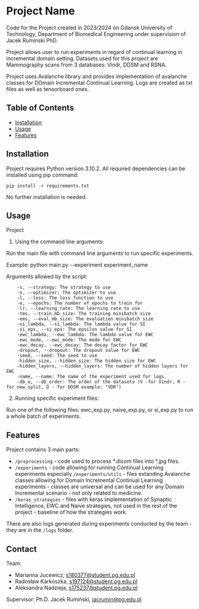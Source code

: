 # Project Name

Code for the Project created in 2023/2024 on Gdansk University of Technology, Department of Biomedical Engineering under supervision of Jacek Ruminski PhD.

Project allows user to run experiments in regard of continual learning in incremental domain setting.
Datasets used for this project are Mammography scans from 3 databases: Vindr, DDSM and RSNA.

Project uses Avalanche library and provides implementation of avalanche classes for DOmain Incremental Continual Learning.
Logs are created as txt files as well as tensorboard ones.

## Table of Contents

- [Installation](#installation)
- [Usage](#usage)
- [Features](#features)

## Installation

Project requires Python version 3.10.2.
All required dependencies can be installed using pip command:
```
pip install -r requirements.txt
```
No further installation is needed.

## Usage

Project 
1. Using the command line arguments:

Run the main file with command line arguments to run specific experiments.



Example: python main.py --experiment experiment_name

Arguments allowed by the script:
```
    -s, --strategy: The strategy to use
    -o, --optimizer: The optimizer to use
    -l, --loss: The loss function to use
    -e, --epochs: The number of epochs to train for
    -lr, --learning_rate: The learning rate to use
    -tms, --train_mb_size: The training minibatch size
    -ems, --eval_mb_size: The evaluation minibatch size
    -si_lambda, --si_lambda: The lambda value for SI
    -si_eps, --si_eps: The epsilon value for SI
    -ewc_lambda, --ewc_lambda: The lambda value for EWC
    -ewc_mode, --ewc_mode: The mode for EWC
    -ewc_decay, --ewc_decay: The decay factor for EWC
    -dropout, --dropout: The dropout value for EWC
    -seed, --seed: The seed to use
    -hidden_size, --hidden_size: The hidden size for EWC
    -hidden_layers, --hidden_layers: The number of hidden layers for EWC
    -name, --name: The name of the experiment used for logs
    -db_o, --db_order: The order of the datasets (V -for Vindr, R - for new_split, D - for DDSM example: "VDR")
```

2. Running specific experiment files:

Run one of the following files: ewc_exp.py, naive_exp.py, or si_exp.py to run a whole batch of experiments.
## Features

Project contains 3 main parts:
* `/preprocessing` - code used to process *.dicom files into *.jpg files. 
* `/experiments` - code allowing for running Continual Learning experiments
especially `/experiments/utils` - files extanding Avalanche classes allowing for Domain Incremental Continual Learning experiments - classes are universal and can be used for any Domain Incremental scenario - not only related to medicine.
* `/keras_strategies` - files with keras implementation of Synaptic Intelligence, EWC and Naive strategies, not used in the rest of the project - baseline of how the strategies work.

There are also logs generated during experiments conducted by the team - they are in the `/logs` folder.



## Contact

Team:
* Marianna Jucewicz, s180377@student.pg.edu.pl
* Radosław Karkoszka, s197124@student.pg.edu.pl
* Aleksandra Nadzieja, s175237@student.pg.edu.pl

Supervisor:
Ph.D. Jacek Rumiński, jacrumin@pg.edu.pl


